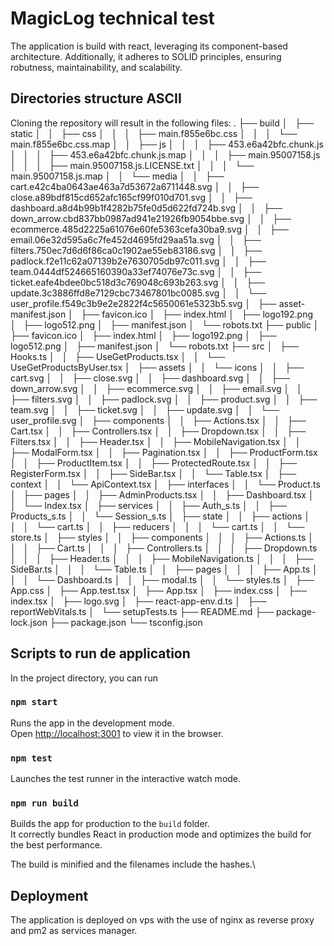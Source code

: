 # MagicLog technical test 
The application is build with react, leveraging its component-based architecture. Additionally, it adheres to SOLID principles, ensuring robutness, maintainability, and scalability. 
## Directories structure ASCII
Cloning the repository will result in the following files:
.
├── build
│   ├── static
│   │   ├── css
│   │   │   ├── main.f855e6bc.css
│   │   │   └── main.f855e6bc.css.map
│   │   ├── js
│   │   │   ├── 453.e6a42bfc.chunk.js
│   │   │   ├── 453.e6a42bfc.chunk.js.map
│   │   │   ├── main.95007158.js
│   │   │   ├── main.95007158.js.LICENSE.txt
│   │   │   └── main.95007158.js.map
│   │   └── media
│   │       ├── cart.e42c4ba0643ae463a7d53672a6711448.svg
│   │       ├── close.a89bdf815cd652afc165cf99f010d701.svg
│   │       ├── dashboard.a8d4b99b1f4282b75fe0d5d622fd724b.svg
│   │       ├── down_arrow.cbd837bb0987ad941e21926fb9054bbe.svg
│   │       ├── ecommerce.485d2225a61076e60fe5363cefa30ba9.svg
│   │       ├── email.06e32d595a6c7fe452d4695fd29aa51a.svg
│   │       ├── filters.750ec7d6d6f86ca0c1902ae55eb83186.svg
│   │       ├── padlock.f2e11c62a07139b2e7630705db97c011.svg
│   │       ├── team.0444df524665160390a33ef74076e73c.svg
│   │       ├── ticket.eafe4bdee0bc518d3c769048c693b263.svg
│   │       ├── update.3c3886ffd8e7129cbc73467801bc0085.svg
│   │       └── user_profile.f549c3b9e2e2822f4c5650061e5323b5.svg
│   ├── asset-manifest.json
│   ├── favicon.ico
│   ├── index.html
│   ├── logo192.png
│   ├── logo512.png
│   ├── manifest.json
│   └── robots.txt
├── public
│   ├── favicon.ico
│   ├── index.html
│   ├── logo192.png
│   ├── logo512.png
│   ├── manifest.json
│   └── robots.txt
├── src
│   ├── Hooks.ts
│   │   ├── UseGetProducts.tsx
│   │   └── UseGetProductsByUser.tsx
│   ├── assets
│   │   └── icons
│   │       ├── cart.svg
│   │       ├── close.svg
│   │       ├── dashboard.svg
│   │       ├── down_arrow.svg
│   │       ├── ecommerce.svg
│   │       ├── email.svg
│   │       ├── filters.svg
│   │       ├── padlock.svg
│   │       ├── product.svg
│   │       ├── team.svg
│   │       ├── ticket.svg
│   │       ├── update.svg
│   │       └── user_profile.svg
│   ├── components
│   │   ├── Actions.tsx
│   │   ├── Cart.tsx
│   │   ├── Controllers.tsx
│   │   ├── Dropdown.tsx
│   │   ├── Filters.tsx
│   │   ├── Header.tsx
│   │   ├── MobileNavigation.tsx
│   │   ├── ModalForm.tsx
│   │   ├── Pagination.tsx
│   │   ├── ProductForm.tsx
│   │   ├── ProductItem.tsx
│   │   ├── ProtectedRoute.tsx
│   │   ├── RegisterForm.tsx
│   │   ├── SideBar.tsx
│   │   └── Table.tsx
│   ├── context
│   │   └── ApiContext.tsx
│   ├── interfaces
│   │   └── Product.ts
│   ├── pages
│   │   ├── AdminProducts.tsx
│   │   ├── Dashboard.tsx
│   │   └── Index.tsx
│   ├── services
│   │   ├── Auth_s.ts
│   │   ├── Products_s.ts
│   │   └── Session_s.ts
│   ├── state
│   │   ├── actions
│   │   │   └── cart.ts
│   │   ├── reducers
│   │   │   └── cart.ts
│   │   └── store.ts
│   ├── styles
│   │   ├── components
│   │   │   ├── Actions.ts
│   │   │   ├── Cart.ts
│   │   │   ├── Controllers.ts
│   │   │   ├── Dropdown.ts
│   │   │   ├── Header.ts
│   │   │   ├── MobileNavigation.ts
│   │   │   ├── SideBar.ts
│   │   │   └── Table.ts
│   │   ├── pages
│   │   │   ├── App.ts
│   │   │   └── Dashboard.ts
│   │   ├── modal.ts
│   │   └── styles.ts
│   ├── App.css
│   ├── App.test.tsx
│   ├── App.tsx
│   ├── index.css
│   ├── index.tsx
│   ├── logo.svg
│   ├── react-app-env.d.ts
│   ├── reportWebVitals.ts
│   └── setupTests.ts
├── README.md
├── package-lock.json
├── package.json
└── tsconfig.json

## Scripts to run de application
In the project directory, you can run
### `npm start`

Runs the app in the development mode.\
Open [http://localhost:3001](http://localhost:3001) to view it in the browser.

### `npm test`

Launches the test runner in the interactive watch mode.

### `npm run build`

Builds the app for production to the `build` folder.\
It correctly bundles React in production mode and optimizes the build for the best performance.

The build is minified and the filenames include the hashes.\

## Deployment 
The application is deployed on vps with the use of nginx as reverse proxy and pm2 as services manager.


